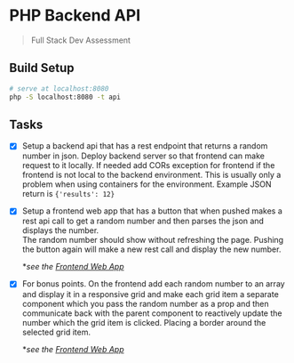  # PHP Backend API

> Full Stack Dev Assessment

## Build Setup

``` bash
# serve at localhost:8080
php -S localhost:8080 -t api
```
## Tasks

- [x] Setup a backend api that has a rest endpoint that returns a random number in json. 
    Deploy backend server so that frontend can make request to it locally. If needed add CORs exception for frontend if the frontend is not local to the backend environment. This is usually only a problem when using containers for the environment.
    Example JSON return is ``` {'results': 12} ```

- [x] Setup a frontend web app that has a button that when pushed makes a rest api call to get a random number and then parses the json and displays the number.  
    The random number should show without refreshing the page. Pushing the button again will make a new rest call and display the new number.

    **see the [Frontend Web App](https://github.com/hugentoblerd/clevercoding-test2-frontend)*

- [x] For bonus points. On the frontend add each random number to an array and display it in a responsive grid and make each grid item a separate component which you pass the random number as a prop and then communicate back with the parent component to reactively update the number which the grid item is clicked.  Placing a border around the selected grid item.

    **see the [Frontend Web App](https://github.com/hugentoblerd/clevercoding-test2-frontend)*
